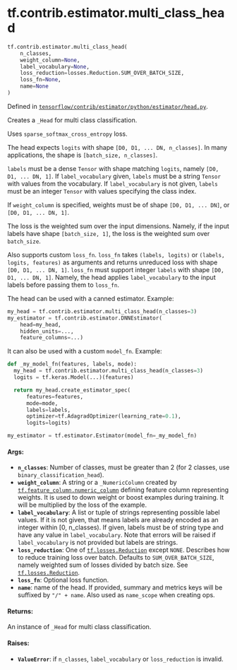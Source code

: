 <div itemscope itemtype="http://developers.google.com/ReferenceObject">
<meta itemprop="name" content="tf.contrib.estimator.multi_class_head" />
</div>

# tf.contrib.estimator.multi_class_head

``` python
tf.contrib.estimator.multi_class_head(
    n_classes,
    weight_column=None,
    label_vocabulary=None,
    loss_reduction=losses.Reduction.SUM_OVER_BATCH_SIZE,
    loss_fn=None,
    name=None
)
```



Defined in [`tensorflow/contrib/estimator/python/estimator/head.py`](https://www.tensorflow.org/code/tensorflow/contrib/estimator/python/estimator/head.py).

Creates a `_Head` for multi class classification.

Uses `sparse_softmax_cross_entropy` loss.

The head expects `logits` with shape `[D0, D1, ... DN, n_classes]`.
In many applications, the shape is `[batch_size, n_classes]`.

`labels` must be a dense `Tensor` with shape matching `logits`, namely
`[D0, D1, ... DN, 1]`. If `label_vocabulary` given, `labels` must be a string
`Tensor` with values from the vocabulary. If `label_vocabulary` is not given,
`labels` must be an integer `Tensor` with values specifying the class index.

If `weight_column` is specified, weights must be of shape
`[D0, D1, ... DN]`, or `[D0, D1, ... DN, 1]`.

The loss is the weighted sum over the input dimensions. Namely, if the input
labels have shape `[batch_size, 1]`, the loss is the weighted sum over
`batch_size`.

Also supports custom `loss_fn`. `loss_fn` takes `(labels, logits)` or
`(labels, logits, features)` as arguments and returns unreduced loss with
shape `[D0, D1, ... DN, 1]`. `loss_fn` must support integer `labels` with
shape `[D0, D1, ... DN, 1]`. Namely, the head applies `label_vocabulary` to
the input labels before passing them to `loss_fn`.

The head can be used with a canned estimator. Example:

```python
my_head = tf.contrib.estimator.multi_class_head(n_classes=3)
my_estimator = tf.contrib.estimator.DNNEstimator(
    head=my_head,
    hidden_units=...,
    feature_columns=...)
```

It can also be used with a custom `model_fn`. Example:

```python
def _my_model_fn(features, labels, mode):
  my_head = tf.contrib.estimator.multi_class_head(n_classes=3)
  logits = tf.keras.Model(...)(features)

  return my_head.create_estimator_spec(
      features=features,
      mode=mode,
      labels=labels,
      optimizer=tf.AdagradOptimizer(learning_rate=0.1),
      logits=logits)

my_estimator = tf.estimator.Estimator(model_fn=_my_model_fn)
```

#### Args:

* <b>`n_classes`</b>: Number of classes, must be greater than 2 (for 2 classes, use
    `binary_classification_head`).
* <b>`weight_column`</b>: A string or a `_NumericColumn` created by
    <a href="../../../tf/feature_column/numeric_column.md"><code>tf.feature_column.numeric_column</code></a> defining feature column representing
    weights. It is used to down weight or boost examples during training. It
    will be multiplied by the loss of the example.
* <b>`label_vocabulary`</b>: A list or tuple of strings representing possible label
    values. If it is not given, that means labels are already encoded as an
    integer within [0, n_classes). If given, labels must be of string type and
    have any value in `label_vocabulary`. Note that errors will be raised if
    `label_vocabulary` is not provided but labels are strings.
* <b>`loss_reduction`</b>: One of <a href="../../../tf/losses/Reduction.md"><code>tf.losses.Reduction</code></a> except `NONE`. Describes how to
    reduce training loss over batch. Defaults to `SUM_OVER_BATCH_SIZE`, namely
    weighted sum of losses divided by batch size. See <a href="../../../tf/losses/Reduction.md"><code>tf.losses.Reduction</code></a>.
* <b>`loss_fn`</b>: Optional loss function.
* <b>`name`</b>: name of the head. If provided, summary and metrics keys will be
    suffixed by `"/" + name`. Also used as `name_scope` when creating ops.


#### Returns:

An instance of `_Head` for multi class classification.


#### Raises:

* <b>`ValueError`</b>: if `n_classes`, `label_vocabulary` or `loss_reduction` is
    invalid.